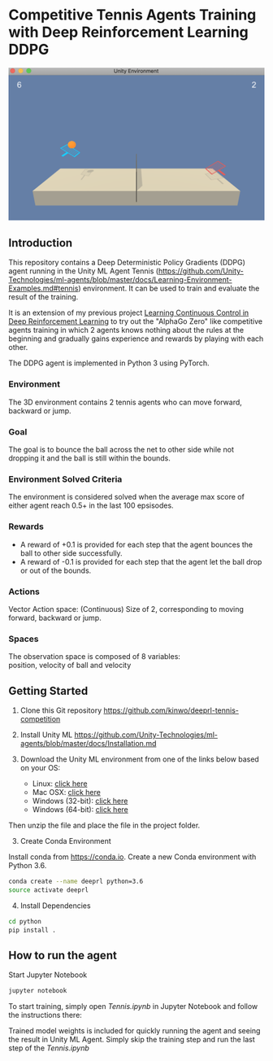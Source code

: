# Competitive Tennis Agents Training with Deep Reinforcement Learning DDPG

![Agent Playing](https://github.com/kinwo/deeprl-tennis-competition/blob/master/AgentPlaying2.png)

## Introduction
This repository contains a Deep Deterministic Policy Gradients (DDPG) agent running in the Unity ML Agent Tennis (https://github.com/Unity-Technologies/ml-agents/blob/master/docs/Learning-Environment-Examples.md#tennis) environment. It can be used to train and evaluate the result of the training.

It is an extension of my previous project [Learning Continuous Control in Deep Reinforcement Learning](https://github.com/kinwo/deeprl-continuous-control/) to try out the "AlphaGo Zero" like competitive agents training in which 2 agents knows nothing about the rules at the beginning and gradually gains experience and rewards by playing with each other. 

The DDPG agent is implemented in Python 3 using PyTorch.


### Environment
The 3D environment contains 2 tennis agents who can move forward, backward or jump.

### Goal
The goal is to bounce the ball across the net to other side while not dropping it and the ball is still within the bounds.

### Environment Solved Criteria
The environment is considered solved when the average max score of either agent reach 0.5+ in the last 100 epsisodes.
 
### Rewards
* A reward of +0.1 is provided for each step that the agent bounces the ball to other side successfully.
* A reward of -0.1 is provided for each step that the agent let the ball drop or out of the bounds.

### Actions
Vector Action space: (Continuous) Size of 2, corresponding to moving forward, backward or jump.

### Spaces
The observation space is composed of 8 variables:  
position, velocity of ball and velocity

## Getting Started
1. Clone this Git repository https://github.com/kinwo/deeprl-tennis-competition

2. Install Unity ML
https://github.com/Unity-Technologies/ml-agents/blob/master/docs/Installation.md

3. Download the Unity ML environment from one of the links below based on your OS:
    - Linux: [click here](https://s3-us-west-1.amazonaws.com/udacity-drlnd/P3/Tennis/Tennis_Linux.zip)
    - Mac OSX: [click here](https://s3-us-west-1.amazonaws.com/udacity-drlnd/P3/Tennis/Tennis.app.zip)
    - Windows (32-bit): [click here](https://s3-us-west-1.amazonaws.com/udacity-drlnd/P3/Tennis/Tennis_Windows_x86.zip)
    - Windows (64-bit): [click here](https://s3-us-west-1.amazonaws.com/udacity-drlnd/P3/Tennis/Tennis_Windows_x86_64.zip)

Then unzip the file and place the file in the project folder.

3. Create Conda Environment   

Install conda from https://conda.io. Create a new Conda environment with Python 3.6.

```bash
conda create --name deeprl python=3.6
source activate deeprl
```

4. Install Dependencies
```bash
cd python
pip install .
```


## How to run the agent
Start Jupyter Notebook
```bash
jupyter notebook
```

To start training, simply open *Tennis.ipynb* in Jupyter Notebook and follow the instructions there:

Trained model weights is included for quickly running the agent and seeing the result in Unity ML Agent.
Simply skip the training step and run the last step of the *Tennis.ipynb*
